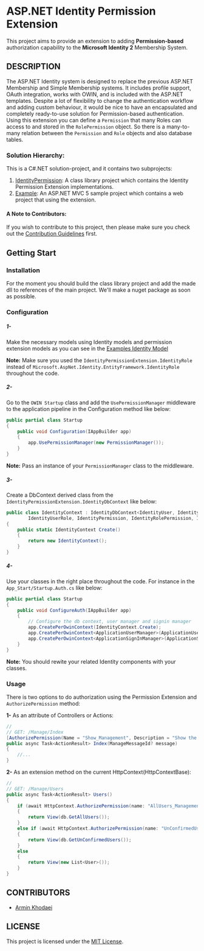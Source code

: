 # ASP.NET Identity Permission Extension

This project aims to provide an extension to adding __Permission-based__ authorization capability to the __Microsoft Identity 2__ Membership System.

## DESCRIPTION

The ASP.NET Identity system is designed to replace the previous ASP.NET Membership and Simple Membership systems. It includes profile support, OAuth integration, works with OWIN, and is included with the ASP.NET templates. Despite a lot of flexibility to change the authentication workflow and adding custom behaviour, it would be nice to have an encapsulated and completely ready-to-use solution for Permission-based authentication. Using this extension you can define a `Permission` that many Roles can access to and stored in the `RolePermission` object. So there is a many-to-many relation between the `Permission` and `Role` objects and also database tables. 

### Solution Hierarchy:

This is a C#.NET solution-project, and it contains two subprojects:

 1. [IdentityPermission](IdentityPermission): A class library project which contains the Identity Permission Extension implementations.
 2. [Example](Example): An ASP.NET MVC 5 sample project which contains a web project that using the extension.

#### A Note to Contributors:
If you wish to contribute to this project, then please make sure you check out the [Contribution Guidelines](CONTRIBUTING.md) first.



## Getting Start
### Installation
For the moment you should build the class library project and add the made dll to references of the main project. We'll make a nuget package as soon as possible.
### Configuration
##### __1-__
Make the necessary models using Identity models and permission extension models as you can see in the [Examples Identity Model](Example/Models/IdentityModels.cs)

__Note:__ Make sure you used the `IdentityPermissionExtension.IdentityRole` instead of `Microsoft.AspNet.Identity.EntityFramework.IdentityRole` throughout the code.

##### __2-__ 
Go to the `OWIN Startup` class and add the `UsePermissionManager` middleware to the application pipeline in the Configuration method like below:
```csharp
public partial class Startup
{
    public void Configuration(IAppBuilder app)
    {
        app.UsePermissionManager(new PermissionManager());
    }
}
```
__Note:__ Pass an instance of your `PermissionManager` class to the middleware.

##### __3-__ 
Create a DbContext derived class from the `IdentityPermissionExtension.IdentityDbContext` like below:
```csharp
public class IdentityContext : IdentityDbContext<IdentityUser, IdentityRole, int, IdentityUserLogin, 
        IdentityUserRole, IdentityPermission, IdentityRolePermission, IdentityUserClaim>
{
    public static IdentityContext Create()
    {
        return new IdentityContext();
    }
}
```

##### __4-__ 
Use your classes in the right place throughout the code. For instance in the `App_Start/Startup.Auth.cs` like below:
```csharp
public partial class Startup
{
    public void ConfigureAuth(IAppBuilder app)
    {
        // Configure the db context, user manager and signin manager
        app.CreatePerOwinContext(IdentityContext.Create);
        app.CreatePerOwinContext<ApplicationUserManager>(ApplicationUserManager.Create);
        app.CreatePerOwinContext<ApplicationSignInManager>(ApplicationSignInManager.Create);
    }
}
```
__Note:__ You should rewite your related Identity components with your classes.

### Usage
There is two options to do authorization using the Permission Extension and `AuthorizePermission` method:

__1-__ As an attribute of Controllers or Actions:
```csharp
//
// GET: /Manage/Index
[AuthorizePermission(Name = "Show_Management", Description = "Show the Management Page.")]
public async Task<ActionResult> Index(ManageMessageId? message)
{
	//...
}
```
__2-__ As an extension method on the current HttpContext(HttpContextBase):
```csharp
//
// GET: /Manage/Users
public async Task<ActionResult> Users()
{
    if (await HttpContext.AuthorizePermission(name: "AllUsers_Management", description: "Edit all of the users information."))
    {
        return View(db.GetAllUsers());
    }
    else if (await HttpContext.AuthorizePermission(name: "UnConfirmedUsers_Management", description: "Edit unconfirmed users information."))
    {
        return View(db.GetUnConfirmedUsers());
    }
    else
    {
        return View(new List<User>());
    }
}
```

## CONTRIBUTORS
 * [Armin Khodaei](https://github.com/arminkhodaei)

## LICENSE
This project is licensed under the [MIT License](LICENSE).
